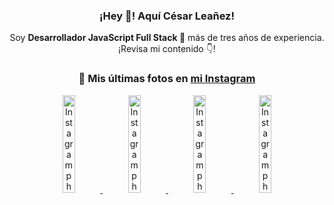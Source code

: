 <div align="center">

<h3>¡Hey 👋! Aquí César Leañez!</h3>

<p>Soy <strong>Desarrollador JavaScript Full Stack 🚀</strong> más de tres años de experiencia.<br />¡Revisa mi contenido 👇!</p>

### 📸 Mis últimas fotos en [mi Instagram](https://instagram.com/cesarsoftware.dev)


<a href='https://instagram.com/p/DGeSJQ7unyF' target='_blank'>
  <img width='20%' src='https://instagram.fcmn3-1.fna.fbcdn.net/v/t51.2885-15/481590284_1152580596565087_3112778662318659396_n.jpg?stp=dst-jpg_e15_tt6&efg=eyJ2ZW5jb2RlX3RhZyI6ImltYWdlX3VybGdlbi42NDB4MTE0Ni5zZHIuZjcxODc4LmRlZmF1bHRfY292ZXJfZnJhbWUifQ&_nc_ht=instagram.fcmn3-1.fna.fbcdn.net&_nc_cat=107&_nc_oc=Q6cZ2AGCvSfsvxsQ8NoSvY6Qk15IKzuU9gBem0IBkFBpXg7VNIEUckByTwcv2_C6xEnp5RQ&_nc_ohc=4V9fI7lk-JgQ7kNvgEUKhMf&_nc_gid=a036d0e8c0c148238def6be4988e6f4f&edm=ACWDqb8BAAAA&ccb=7-5&ig_cache_key=MzU3NTM3NDk1NTY3MzE4OTUwOQ%3D%3D.3-ccb7-5&oh=00_AYAAuJL2c1yXMjyaypjeHf0ORxtyDSGlCmGQphMhYXZdug&oe=67C6D8E6&_nc_sid=ee9879' alt='Instagram photo' />
</a>
<a href='https://instagram.com/p/DFqSLZVvq_X' target='_blank'>
  <img width='20%' src='https://instagram.fcmn2-1.fna.fbcdn.net/v/t51.2885-15/476357202_17905198818097059_4614661586281507924_n.jpg?stp=dst-jpg_e15_tt6&efg=eyJ2ZW5jb2RlX3RhZyI6ImltYWdlX3VybGdlbi41NDB4NTQwLnNkci5mNzU3NjEuZGVmYXVsdF9pbWFnZSJ9&_nc_ht=instagram.fcmn2-1.fna.fbcdn.net&_nc_cat=103&_nc_oc=Q6cZ2AGCvSfsvxsQ8NoSvY6Qk15IKzuU9gBem0IBkFBpXg7VNIEUckByTwcv2_C6xEnp5RQ&_nc_ohc=QYFo9dmX8doQ7kNvgFh6OmH&_nc_gid=a036d0e8c0c148238def6be4988e6f4f&edm=ACWDqb8BAAAA&ccb=7-5&ig_cache_key=MzU2MDczODQwMzM0OTYwNjM1OQ%3D%3D.3-ccb7-5&oh=00_AYAyWfPE634uhBHq1DKhEJfT8gYAs1aLaEgupkQBQE-FJA&oe=67C6C294&_nc_sid=ee9879' alt='Instagram photo' />
</a>
<a href='https://instagram.com/p/DFdJPrDuzMv' target='_blank'>
  <img width='20%' src='https://instagram.fcmn3-1.fna.fbcdn.net/v/t51.2885-15/475207517_950476567055275_8698114736264060037_n.jpg?stp=dst-jpg_e15_tt6&efg=eyJ2ZW5jb2RlX3RhZyI6ImltYWdlX3VybGdlbi42NDB4MTE1Mi5zZHIuZjcxODc4LmRlZmF1bHRfY292ZXJfZnJhbWUifQ&_nc_ht=instagram.fcmn3-1.fna.fbcdn.net&_nc_cat=107&_nc_oc=Q6cZ2AGCvSfsvxsQ8NoSvY6Qk15IKzuU9gBem0IBkFBpXg7VNIEUckByTwcv2_C6xEnp5RQ&_nc_ohc=C9VLhpCJEz4Q7kNvgFB4uAS&_nc_gid=a036d0e8c0c148238def6be4988e6f4f&edm=ACWDqb8BAAAA&ccb=7-5&ig_cache_key=MzU1NzAzOTk0MDEzNjgwOTI2Mw%3D%3D.3-ccb7-5&oh=00_AYAQs7ezc92A91ey56pY_lri3mPID8_-FWJssnK8837Z5Q&oe=67C6EB20&_nc_sid=ee9879' alt='Instagram photo' />
</a>
<a href='https://instagram.com/p/DFLXpz8MKaJ' target='_blank'>
  <img width='20%' src='https://instagram.fcmn2-1.fna.fbcdn.net/v/t51.2885-15/474605525_17903800620097059_7443782442342599046_n.jpg?stp=dst-jpg_e15_tt6&efg=eyJ2ZW5jb2RlX3RhZyI6ImltYWdlX3VybGdlbi4yMTYweDEyMTUuc2RyLmY3NTc2MS5kZWZhdWx0X2ltYWdlIn0&_nc_ht=instagram.fcmn2-1.fna.fbcdn.net&_nc_cat=103&_nc_oc=Q6cZ2AGCvSfsvxsQ8NoSvY6Qk15IKzuU9gBem0IBkFBpXg7VNIEUckByTwcv2_C6xEnp5RQ&_nc_ohc=6oYAv5G5VnwQ7kNvgEOGcIa&_nc_gid=a036d0e8c0c148238def6be4988e6f4f&edm=ACWDqb8BAAAA&ccb=7-5&ig_cache_key=MzU1MjAzNjc0ODU2MjM3NjQxNA%3D%3D.3-ccb7-5&oh=00_AYCaS6N6jdPBo7WAmDu9lRkozjETZ0Ad1eoYRYfDomjSMg&oe=67C6CED2&_nc_sid=ee9879' alt='Instagram photo' />
</a>

</div>
